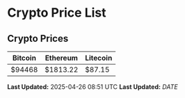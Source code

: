 # Crypto Price List

## Crypto Prices
| Bitcoin | Ethereum | Litecoin |
| ------- | -------- | -------- |
| $94468 | $1813.22 | $87.15 |
**Last Updated:** 2025-04-26 08:51 UTC
**Last Updated:** $DATE$
